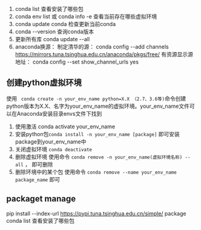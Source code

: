 1. conda list 查看安装了哪些包
2. conda env list  或  conda info -e  查看当前存在哪些虚拟环境
3. conda update conda  检查更新当前conda
4. conda --version  查询conda版本
5. 更新所有库 conda update --all
6. anaconda换源： 制定清华的源：
conda config --add channels https://mirrors.tuna.tsinghua.edu.cn/anaconda/pkgs/free/
有资源显示源地址：
conda config --set show_channel_urls yes



## 创建python虚拟环境

使用 ``` conda create -n your_env_name python=X.X （2.7、3.6等)```命令创建python版本为X.X、名字为your_env_name的虚拟环境。your_env_name文件可以在Anaconda安装目录envs文件下找到

1. 使用激活
   conda activate your_env_name
2. 安装python包```conda install -n your_env_name [package]``` 即可安装package到your_env_name中
3. 关闭虚拟环境
   ```conda deactivate```
4. 删除虚拟环境
   使用命令 ```conda remove -n your_env_name(虚拟环境名称) --all``` ， 即可删除
5. 删除环境中的某个包
   使用命令 ```conda remove --name your_env_name package_name```  即可


## packaget manage
pip install --index-url https://pypi.tuna.tsinghua.edu.cn/simple/ package
conda list 查看安装了哪些包

